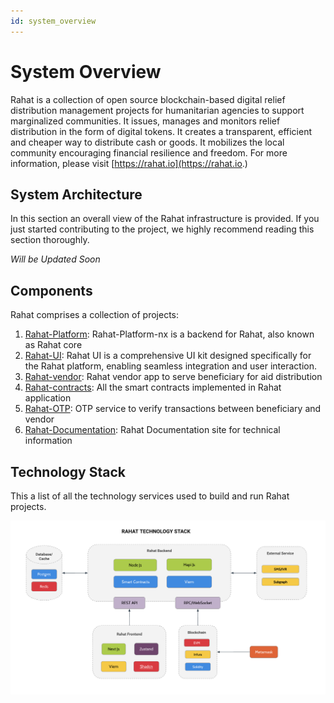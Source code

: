 ```yaml
---
id: system_overview
---
```


# System Overview

Rahat is a collection of open source blockchain-based digital relief distribution management projects for humanitarian agencies to support marginalized communities. It issues, manages and monitors relief distribution in the form of digital tokens. It creates a transparent, efficient and cheaper way to distribute cash or goods. It mobilizes the local community encouraging financial resilience and freedom. For more information, please visit [https://rahat.io](https://rahat.io.)

## System Architecture

In this section an overall view of the Rahat infrastructure is provided. If you just started contributing to the project, we highly recommend reading this section thoroughly.

_Will be Updated Soon_

## Components

Rahat comprises a collection of projects:

1. [Rahat-Platform](https://github.com/rahataid/rahat-platform-nx): Rahat-Platform-nx is a backend for Rahat, also known as Rahat core
2. [Rahat-UI](https://github.com/rahataid/rahat-ui): Rahat UI is a comprehensive UI kit designed specifically for the Rahat platform, enabling seamless integration and user interaction.
3. [Rahat-vendor](https://github.com/rahataid/rahat-vendor-ionic): Rahat vendor app to serve beneficiary for aid distribution
4. [Rahat-contracts](https://github.com/rahataid/rahat-contracts): All the smart contracts implemented in Rahat application
5. [Rahat-OTP](https://github.com/rahataid/rahat-otp): OTP service to verify transactions between beneficiary and vendor
6. [Rahat-Documentation](https://github.com/rahataid/rahat-documentation): Rahat Documentation site for technical information

## Technology Stack

This a list of all the technology services used to build and run Rahat projects.

![Rahat Technology Stack](./assets/tech_stack.png)
